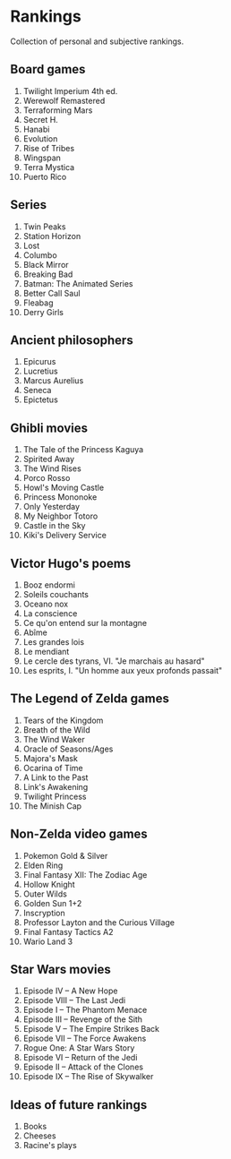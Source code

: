 Rankings
========

Collection of personal and subjective rankings.

Board games
-----------
1. Twilight Imperium 4th ed.
2. Werewolf Remastered
3. Terraforming Mars
4. Secret H.
5. Hanabi 
6. Evolution
7. Rise of Tribes
8. Wingspan
9. Terra Mystica
10. Puerto Rico

Series
------
1. Twin Peaks
2. Station Horizon
3. Lost
4. Columbo
5. Black Mirror
6. Breaking Bad
7. Batman: The Animated Series
8. Better Call Saul
9. Fleabag
10. Derry Girls

Ancient philosophers
--------------------
1. Epicurus
2. Lucretius
3. Marcus Aurelius
4. Seneca
5. Epictetus

Ghibli movies
-------------
1. The Tale of the Princess Kaguya
2. Spirited Away
3. The Wind Rises
4. Porco Rosso
5. Howl's Moving Castle
6. Princess Mononoke
7. Only Yesterday
8. My Neighbor Totoro
9. Castle in the Sky
10. Kiki's Delivery Service

Victor Hugo's poems
-------------------
1. Booz endormi
2. Soleils couchants
3. Oceano nox
4. La conscience
5. Ce qu'on entend sur la montagne
6. Abîme
7. Les grandes lois
8. Le mendiant
9. Le cercle des tyrans, VI. "Je marchais au hasard"
10. Les esprits, I. "Un homme aux yeux profonds passait"

The Legend of Zelda games
-------------------------
1. Tears of the Kingdom
2. Breath of the Wild
3. The Wind Waker
4. Oracle of Seasons/Ages
5. Majora's Mask
6. Ocarina of Time
7. A Link to the Past
8. Link's Awakening
9. Twilight Princess
10. The Minish Cap

Non-Zelda video games
----------------------
1. Pokemon Gold & Silver
2. Elden Ring
3. Final Fantasy XII: The Zodiac Age
4. Hollow Knight
5. Outer Wilds
6. Golden Sun 1+2
7. Inscryption
8. Professor Layton and the Curious Village
9. Final Fantasy Tactics A2
10. Wario Land 3

Star Wars movies
----------------
1. Episode IV – A New Hope
2. Episode VIII – The Last Jedi
3. Episode I – The Phantom Menace
4. Episode III – Revenge of the Sith
5. Episode V – The Empire Strikes Back
6. Episode VII – The Force Awakens
7. Rogue One: A Star Wars Story
8. Episode VI – Return of the Jedi
9. Episode II – Attack of the Clones
10. Episode IX – The Rise of Skywalker

Ideas of future rankings
------------------------
1. Books
2. Cheeses
3. Racine's plays
